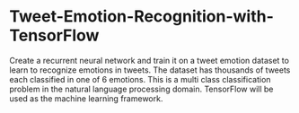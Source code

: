 # Tweet-Emotion-Recognition-with-TensorFlow 
Create a recurrent neural network and train it on a tweet emotion dataset to learn to recognize emotions in tweets. The dataset has thousands of tweets each classified in one of 6 emotions. This is a multi class classification problem in the natural language processing domain. TensorFlow will be used as the machine learning framework.

